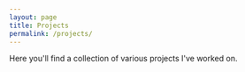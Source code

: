 ```yaml
---
layout: page
title: Projects
permalink: /projects/
---
```


Here you'll find a collection of various projects I've worked on. 
